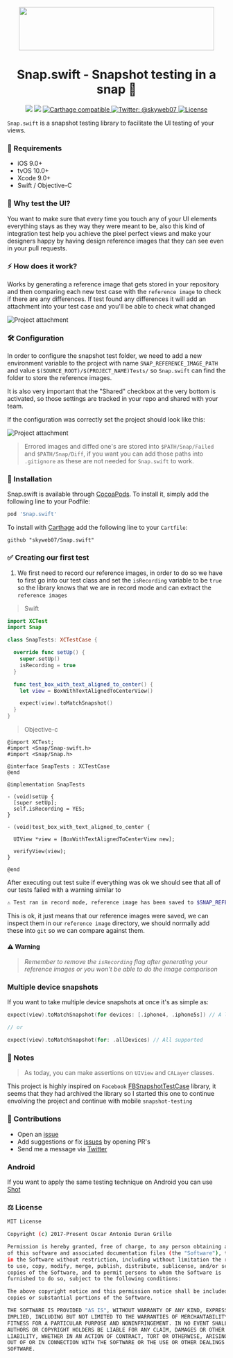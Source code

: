 <p align="center">
  <img src=".art/header.png" width="450" height="100" align="center">
</p>
<h1 align="center">Snap.swift - Snapshot testing in a snap 🎨</h1>
<p align="center">
    <img src="https://travis-ci.org/skyweb07/Snap.swift.svg?branch=develop"/>
    <img src="https://img.shields.io/badge/Swift-4.0-orange.svg" />
    <a href="https://github.com/Carthage/Carthage">
        <img src="https://img.shields.io/badge/Carthage-compatible-4BC51D.svg?style=flat" alt="Carthage compatible" />
    </a>
    <a href="https://twitter.com/skyweb07">
        <img src="https://img.shields.io/badge/contact-@skyweb07-blue.svg?style=flat" alt="Twitter: @skyweb07" />
    </a>
    <a href="https://opensource.org/licenses/MIT">
      <img src="https://img.shields.io/badge/License-MIT-yellow.svg" alt="License" />
    </a>
</p>

`Snap.swift` is a snapshot testing library to facilitate the UI testing of your views.

### 🤖 Requirements

* iOS 9.0+
* tvOS 10.0+
* Xcode 9.0+
* Swift / Objective-C

### 🎨 Why test the UI?
You want to make sure that every time you touch any of your UI elements everything stays as they way they were meant to be, also this kind of integration test help you achieve the pixel perfect views and make your designers happy by having design reference images that they can see even in your pull requests.

### ⚡️ How does it work?
Works by generating a reference image that gets stored in your repository and then comparing each new test case with the `reference image` to check if there are any differences. If test found any differences it will add an attachment into your test case and you'll be able to check what changed

![Project attachment](.art/xcode_attachment.png)

### 🛠 Configuration

In order to configure the snapshot test folder, we need to add a new environment variable to the project with name `SNAP_REFERENCE_IMAGE_PATH` and value `$(SOURCE_ROOT)/$(PROJECT_NAME)Tests/` so `Snap.swift` can find the folder to store the reference images.

It is also very important that the "Shared" checkbox at the very bottom is activated, so those settings are tracked in your repo and shared with your team.

If the configuration was correctly set the project should look like this:

![Project attachment](.art/xcode_project_environment_variable.png)

> Errored images and diffed one's are stored into `$PATH/Snap/Failed` and `$PATH/Snap/Diff`, if you want you can add those paths into `.gitignore` as these are not needed for `Snap.swift` to work.

### 🎯 Installation

Snap.swift is available through [CocoaPods](http://cocoapods.org). To install
it, simply add the following line to your Podfile:

```ruby
pod 'Snap.swift'
```


To install with [Carthage](https://github.com/Carthage/Carthage) add the following line to your `Cartfile`:
```
github "skyweb07/Snap.swift"
```

### ✅ Creating our first test

1) We first need to record our reference images, in order to do so we have to first go into our test class and set the `isRecording` variable to be `true` so the library knows that we are in record mode and can extract the `reference images`

> Swift

```swift
import XCTest
import Snap

class SnapTests: XCTestCase {

  override func setUp() {
    super.setUp()
    isRecording = true
  }

  func test_box_with_text_aligned_to_center() {
    let view = BoxWithTextAlignedToCenterView()

    expect(view).toMatchSnapshot()
  }
}
```

> Objective-c
```objc
@import XCTest;
#import <Snap/Snap-swift.h>
#import <Snap/Snap.h>

@interface SnapTests : XCTestCase
@end

@implementation SnapTests

- (void)setUp {
  [super setUp];
  self.isRecording = YES;
}

- (void)test_box_with_text_aligned_to_center {

  UIView *view = [BoxWithTextAlignedToCenterView new];

  verifyView(view);
}

@end

```


After executing out test suite if everything was ok we should see that all of our tests failed with a warning similar to

```bash
⚠️ Test ran in record mode, reference image has been saved to $SNAP_REFERENCE_IMAGE_PATH/testcase.png, now remove `isRecording` in order to perform the snapshot comparison.

```

This is ok, it just means that our reference images were saved, we can inspect them in our `reference image` directory, we should normally add these into `git`  so we can compare against them.

#### ⚠️ Warning
> *Remember to remove the `isRecording` flag after generating your reference images or you won't be able to do the image comparison*

### Multiple device snapshots

If you want to take multiple device snapshots at once it's as simple as:

```swift
expect(view).toMatchSnapshot(for devices: [.iphone4, .iphone5s]) // A list of devices

// or

expect(view).toMatchSnapshot(for: .allDevices) // All supported
```

### 📝 Notes

> As today, you can make assertions on `UIView` and `CALayer` classes.

This project is highly inspired on `Facebook` [FBSnapshotTestCase](https://github.com/facebookarchive/ios-snapshot-test-case/) library, it seems that they had archived the library so I started this one to continue envolving the project and continue with mobile `snapshot-testing`

### 😬 Contributions
- Open an [issue](https://github.com/skyweb07/Snap.swift/issues/new)
- Add suggestions or fix [issues](https://github.com/skyweb07/Snap.swift/issues) by opening PR's
- Send me a message via [Twitter](https://twitter.com/skyweb07)

### Android

If you want to apply the same testing technique on Android you can use [Shot](https://github.com/Karumi/Shot)

### ⚖ License
```bash
MIT License

Copyright (c) 2017-Present Oscar Antonio Duran Grillo

Permission is hereby granted, free of charge, to any person obtaining a copy
of this software and associated documentation files (the "Software"), to deal
in the Software without restriction, including without limitation the rights
to use, copy, modify, merge, publish, distribute, sublicense, and/or sell
copies of the Software, and to permit persons to whom the Software is
furnished to do so, subject to the following conditions:

The above copyright notice and this permission notice shall be included in all
copies or substantial portions of the Software.

THE SOFTWARE IS PROVIDED "AS IS", WITHOUT WARRANTY OF ANY KIND, EXPRESS OR
IMPLIED, INCLUDING BUT NOT LIMITED TO THE WARRANTIES OF MERCHANTABILITY,
FITNESS FOR A PARTICULAR PURPOSE AND NONINFRINGEMENT. IN NO EVENT SHALL THE
AUTHORS OR COPYRIGHT HOLDERS BE LIABLE FOR ANY CLAIM, DAMAGES OR OTHER
LIABILITY, WHETHER IN AN ACTION OF CONTRACT, TORT OR OTHERWISE, ARISING FROM,
OUT OF OR IN CONNECTION WITH THE SOFTWARE OR THE USE OR OTHER DEALINGS IN THE
SOFTWARE.
```
